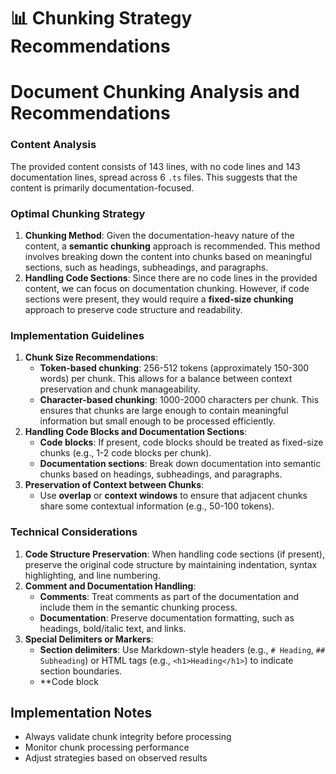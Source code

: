 
# 📊 Chunking Strategy Recommendations

**Document Chunking Analysis and Recommendations**
=====================================================

### Content Analysis

The provided content consists of 143 lines, with no code lines and 143 documentation lines, spread across 6 `.ts` files. This suggests that the content is primarily documentation-focused.

### Optimal Chunking Strategy

1. **Chunking Method**: Given the documentation-heavy nature of the content, a **semantic chunking** approach is recommended. This method involves breaking down the content into chunks based on meaningful sections, such as headings, subheadings, and paragraphs.
2. **Handling Code Sections**: Since there are no code lines in the provided content, we can focus on documentation chunking. However, if code sections were present, they would require a **fixed-size chunking** approach to preserve code structure and readability.

### Implementation Guidelines

1. **Chunk Size Recommendations**:
	* **Token-based chunking**: 256-512 tokens (approximately 150-300 words) per chunk. This allows for a balance between context preservation and chunk manageability.
	* **Character-based chunking**: 1000-2000 characters per chunk. This ensures that chunks are large enough to contain meaningful information but small enough to be processed efficiently.
2. **Handling Code Blocks and Documentation Sections**:
	* **Code blocks**: If present, code blocks should be treated as fixed-size chunks (e.g., 1-2 code blocks per chunk).
	* **Documentation sections**: Break down documentation into semantic chunks based on headings, subheadings, and paragraphs.
3. **Preservation of Context between Chunks**:
	* Use **overlap** or **context windows** to ensure that adjacent chunks share some contextual information (e.g., 50-100 tokens).

### Technical Considerations

1. **Code Structure Preservation**: When handling code sections (if present), preserve the original code structure by maintaining indentation, syntax highlighting, and line numbering.
2. **Comment and Documentation Handling**:
	* **Comments**: Treat comments as part of the documentation and include them in the semantic chunking process.
	* **Documentation**: Preserve documentation formatting, such as headings, bold/italic text, and links.
3. **Special Delimiters or Markers**:
	* **Section delimiters**: Use Markdown-style headers (e.g., `# Heading`, `## Subheading`) or HTML tags (e.g., `<h1>Heading</h1>`) to indicate section boundaries.
	* **Code block

## Implementation Notes
- Always validate chunk integrity before processing
- Monitor chunk processing performance
- Adjust strategies based on observed results
